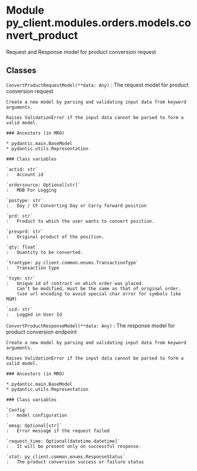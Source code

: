 Module py_client.modules.orders.models.convert_product
======================================================
Request and Response model for product conversion request

Classes
-------

`ConvertProductRequestModel(**data: Any)`
:   The request model for product conversion request
    
    Create a new model by parsing and validating input data from keyword arguments.
    
    Raises ValidationError if the input data cannot be parsed to form a valid model.

    ### Ancestors (in MRO)

    * pydantic.main.BaseModel
    * pydantic.utils.Representation

    ### Class variables

    `actid: str`
    :   Account id

    `ordersource: Optional[str]`
    :   MOB For Logging

    `postype: str`
    :   Day / CF Converting Day or Carry forward position

    `prd: str`
    :   Product to which the user wants to convert position.

    `prevprd: str`
    :   Original product of the position.

    `qty: float`
    :   Quantity to be converted.

    `trantype: py_client.common.enums.TransactionType`
    :   Transaction type

    `tsym: str`
    :   Unique id of contract on which order was placed.
        Can’t be modified, must be the same as that of original order.
        (use url encoding to avoid special char error for symbols like M&M)

    `uid: str`
    :   Logged in User Id

`ConvertProductResponseModel(**data: Any)`
:   The response model for product conversion endpoint
    
    Create a new model by parsing and validating input data from keyword arguments.
    
    Raises ValidationError if the input data cannot be parsed to form a valid model.

    ### Ancestors (in MRO)

    * pydantic.main.BaseModel
    * pydantic.utils.Representation

    ### Class variables

    `Config`
    :   model configuration

    `emsg: Optional[str]`
    :   Error message if the request failed

    `request_time: Optional[datetime.datetime]`
    :   It will be present only on successful response.

    `stat: py_client.common.enums.ResponseStatus`
    :   The product conversion success or failure status